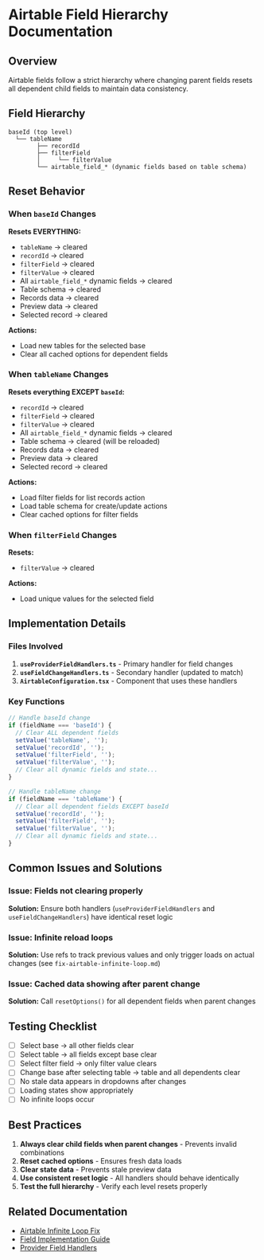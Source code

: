 # Airtable Field Hierarchy Documentation

## Overview

Airtable fields follow a strict hierarchy where changing parent fields resets all dependent child fields to maintain data consistency.

## Field Hierarchy

```
baseId (top level)
  └── tableName
        ├── recordId
        ├── filterField
        │     └── filterValue
        └── airtable_field_* (dynamic fields based on table schema)
```

## Reset Behavior

### When `baseId` Changes
**Resets EVERYTHING:**
- `tableName` → cleared
- `recordId` → cleared
- `filterField` → cleared
- `filterValue` → cleared
- All `airtable_field_*` dynamic fields → cleared
- Table schema → cleared
- Records data → cleared
- Preview data → cleared
- Selected record → cleared

**Actions:**
- Load new tables for the selected base
- Clear all cached options for dependent fields

### When `tableName` Changes
**Resets everything EXCEPT `baseId`:**
- `recordId` → cleared
- `filterField` → cleared
- `filterValue` → cleared
- All `airtable_field_*` dynamic fields → cleared
- Table schema → cleared (will be reloaded)
- Records data → cleared
- Preview data → cleared
- Selected record → cleared

**Actions:**
- Load filter fields for list records action
- Load table schema for create/update actions
- Clear cached options for filter fields

### When `filterField` Changes
**Resets:**
- `filterValue` → cleared

**Actions:**
- Load unique values for the selected field

## Implementation Details

### Files Involved
1. **`useProviderFieldHandlers.ts`** - Primary handler for field changes
2. **`useFieldChangeHandlers.ts`** - Secondary handler (updated to match)
3. **`AirtableConfiguration.tsx`** - Component that uses these handlers

### Key Functions

```typescript
// Handle baseId change
if (fieldName === 'baseId') {
  // Clear ALL dependent fields
  setValue('tableName', '');
  setValue('recordId', '');
  setValue('filterField', '');
  setValue('filterValue', '');
  // Clear all dynamic fields and state...
}

// Handle tableName change
if (fieldName === 'tableName') {
  // Clear all dependent fields EXCEPT baseId
  setValue('recordId', '');
  setValue('filterField', '');
  setValue('filterValue', '');
  // Clear all dynamic fields and state...
}
```

## Common Issues and Solutions

### Issue: Fields not clearing properly
**Solution:** Ensure both handlers (`useProviderFieldHandlers` and `useFieldChangeHandlers`) have identical reset logic

### Issue: Infinite reload loops
**Solution:** Use refs to track previous values and only trigger loads on actual changes (see `fix-airtable-infinite-loop.md`)

### Issue: Cached data showing after parent change
**Solution:** Call `resetOptions()` for all dependent fields when parent changes

## Testing Checklist

- [ ] Select base → all other fields clear
- [ ] Select table → all fields except base clear
- [ ] Select filter field → only filter value clears
- [ ] Change base after selecting table → table and all dependents clear
- [ ] No stale data appears in dropdowns after changes
- [ ] Loading states show appropriately
- [ ] No infinite loops occur

## Best Practices

1. **Always clear child fields when parent changes** - Prevents invalid combinations
2. **Reset cached options** - Ensures fresh data loads
3. **Clear state data** - Prevents stale preview data
4. **Use consistent reset logic** - All handlers should behave identically
5. **Test the full hierarchy** - Verify each level resets properly

## Related Documentation

- [Airtable Infinite Loop Fix](./fix-airtable-infinite-loop.md)
- [Field Implementation Guide](./field-implementation-guide.md)
- [Provider Field Handlers](./provider-field-handlers.md)